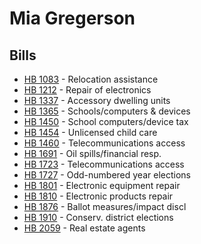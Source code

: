 # Mia Gregerson
## Bills
* [HB 1083](bill/2021-22/hb/1083/) - Relocation assistance
* [HB 1212](bill/2021-22/hb/1212/) - Repair of electronics
* [HB 1337](bill/2021-22/hb/1337/) - Accessory dwelling units
* [HB 1365](bill/2021-22/hb/1365/) - Schools/computers & devices
* [HB 1450](bill/2021-22/hb/1450/) - School computers/device tax
* [HB 1454](bill/2021-22/hb/1454/) - Unlicensed child care
* [HB 1460](bill/2021-22/hb/1460/) - Telecommunications access
* [HB 1691](bill/2021-22/hb/1691/) - Oil spills/financial resp.
* [HB 1723](bill/2021-22/hb/1723/) - Telecommunications access
* [HB 1727](bill/2021-22/hb/1727/) - Odd-numbered year elections
* [HB 1801](bill/2021-22/hb/1801/) - Electronic equipment repair
* [HB 1810](bill/2021-22/hb/1810/) - Electronic products repair
* [HB 1876](bill/2021-22/hb/1876/) - Ballot measures/impact discl
* [HB 1910](bill/2021-22/hb/1910/) - Conserv. district elections
* [HB 2059](bill/2021-22/hb/2059/) - Real estate agents
